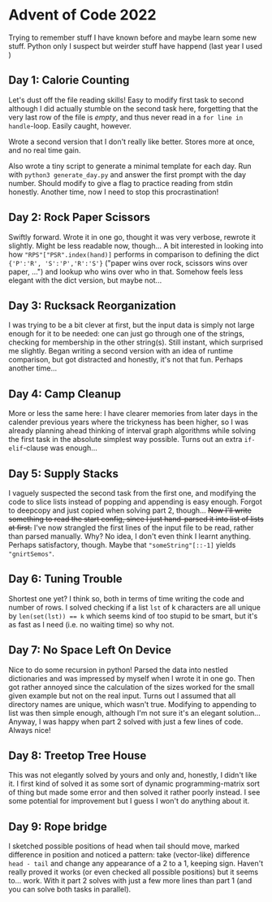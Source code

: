 # Advent of Code 2022
Trying to remember stuff I have known before and maybe learn some new stuff. Python only I suspect but weirder stuff have happend (last year I used )

## Day 1: Calorie Counting
Let's dust off the file reading skills! Easy to modify first task to second although I did actually stumble on the second task here, forgetting that the very last row of the file is *empty*, and thus never read in a `for line in handle`-loop. Easily caught, however.

Wrote a second version that I don't really like better. Stores more at once, and no real time gain.

Also wrote a tiny script to generate a minimal template for each day. Run with `python3 generate_day.py` and answer the first prompt with the day number. Should modify to give a flag to practice reading from stdin honestly. Another time, now I need to stop this procrastination!

## Day 2: Rock Paper Scissors
Swiftly forward. Wrote it in one go, thought it was very verbose, rewrote it slightly. Might be less readable now, though... A bit interested in looking into how `"RPS"["PSR".index(hand)]` performs in comparison to defining the dict `{'P':'R', 'S':'P','R':'S'}` ("paper wins over rock, scissors wins over paper, ...") and lookup who wins over who in that. Somehow feels less elegant with the dict version, but maybe not...

## Day 3: Rucksack Reorganization
I was trying to be a bit clever at first, but the input data is simply not large enough for it to be needed: one can just go through one of the strings, checking for membership in the other string(s). Still instant, which surprised me slightly. Began writing a second version with an idea of runtime comparison, but got distracted and honestly, it's not that fun. Perhaps another time...

## Day 4: Camp Cleanup
More or less the same here: I have clearer memories from later days in the calender previous years where the trickyness has been higher, so I was already planning ahead thinking of interval graph algorithms while solving the first task in the absolute simplest way possible. Turns out an extra `if-elif`-clause was enough...

## Day 5: Supply Stacks
I vaguely suspected the second task from the first one, and modifying the code to slice lists instead of popping and appending is easy enough. Forgot to deepcopy and just copied when solving part 2, though... ~~Now I'll write something to read the start config, since I just hand-parsed it into list of lists at first.~~ I've now strangled the first lines of the input file to be read, rather than parsed manually. Why? No idea, I don't even think I learnt anything. Perhaps satisfactory, though. Maybe that `"someString"[::-1]` yields `"gnirtSemos"`. 

## Day 6: Tuning Trouble
Shortest one yet? I think so, both in terms of time writing the code and number of rows. I solved checking if a list `lst` of k characters are all unique by `len(set(lst)) == k` which seems kind of too stupid to be smart, but it's as fast as I need (i.e. no waiting time) so why not.

## Day 7: No Space Left On Device
Nice to do some recursion in python! Parsed the data into nestled dictionaries and was impressed by myself when I wrote it in one go. Then got rather annoyed since the calculation of the sizes  worked for the small given example but not on the real input. Turns out I assumed that all directory names are unique, which wasn't true. Modifying to appending to list was then simple enough, although I'm not sure it's an elegant solution... Anyway, I was happy when part 2 solved with just a few lines of code. Always nice!

## Day 8: Treetop Tree House
This was not elegantly solved by yours and only and, honestly, I didn't like it. I first kind of solved it as some sort of dynamic programming-matrix sort of thing but made some error and then solved it rather poorly instead. I see some potential for improvement but I guess I won't do anything about it.

## Day 9: Rope bridge
I sketched possible positions of head when tail should move, marked difference in position and noticed a pattern: take (vector-like) difference `head - tail` and change any appearance of a 2 to a 1, keeping sign. Haven't really proved it works (or even checked all possible positions) but it seems to... work. With it part 2 solves with just a few more lines than part 1 (and you can solve both tasks in parallel).
